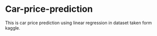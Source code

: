 # Car-price-prediction
This is car price prediction using linear regression in dataset taken form kaggle.
